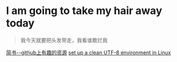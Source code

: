 # I am going to take my hair away today
> 我今天就要把头发带走，我看谁敢拦我

[简书--github上有趣的资源](https://www.jianshu.com/c/e2a2a0073e2d)
[set up a clean UTF-8 environment in Linux](https://perlgeek.de/en/article/set-up-a-clean-utf8-environment)
